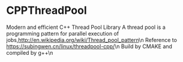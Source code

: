 # CPPThreadPool
Modern and efficient C++ Thread Pool Library
A thread pool is a programming pattern for parallel execution of jobs,<http://en.wikipedia.org/wiki/Thread_pool_pattern>\n
Reference to <https://subingwen.cn/linux/threadpool-cpp/>\n
Build by CMAKE and compiled by g++\n
